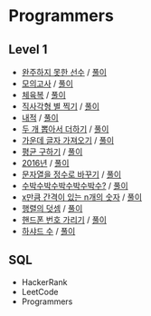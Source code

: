 # Programmers

## Level 1
- [완주하지 못한 선수](https://programmers.co.kr/learn/courses/30/lessons/42576) / [풀이](https://velog.io/@t1won/Level-1-%EC%99%84%EC%A3%BC%ED%95%98%EC%A7%80-%EB%AA%BB%ED%95%9C-%EC%84%A0%EC%88%98)
- [모의고사](https://programmers.co.kr/learn/courses/30/lessons/42840) / [풀이](https://velog.io/@t1won/Level-1-%EB%AA%A8%EC%9D%98%EA%B3%A0%EC%82%AC)
- [체육복](https://programmers.co.kr/learn/courses/30/lessons/42862) / [풀이](https://velog.io/@t1won/Level-1-%EC%B2%B4%EC%9C%A1%EB%B3%B5)
- [직사각형 별 찍기](https://programmers.co.kr/learn/courses/30/lessons/12969) / [풀이](https://velog.io/@t1won/Level-1-%EC%A7%81%EC%82%AC%EA%B0%81%ED%98%95-%EB%B3%84-%EC%B0%8D%EA%B8%B0)
- [내적](https://programmers.co.kr/learn/courses/30/lessons/70128) / [풀이](https://velog.io/@t1won/Level-1-%EB%82%B4%EC%A0%81)
- [두 개 뽑아서 더하기](https://programmers.co.kr/learn/courses/30/lessons/68644?language=python3) / [풀이](https://velog.io/@t1won/Level-1-%EB%91%90-%EA%B0%9C-%EB%BD%91%EC%95%84%EC%84%9C-%EB%8D%94%ED%95%98%EA%B8%B0)
- [가운데 글자 가져오기](https://programmers.co.kr/learn/courses/30/lessons/12903) / [풀이](https://velog.io/@t1won/Level-1-%EA%B0%80%EC%9A%B4%EB%8D%B0-%EA%B8%80%EC%9E%90-%EA%B0%80%EC%A0%B8%EC%98%A4%EA%B8%B0)
- [평균 구하기](https://programmers.co.kr/learn/courses/30/lessons/12944) / [풀이](https://velog.io/@t1won/Level-1-%ED%8F%89%EA%B7%A0-%EA%B5%AC%ED%95%98%EA%B8%B0)
- [2016년](https://programmers.co.kr/learn/courses/30/lessons/12901?language=python3) / [풀이](https://velog.io/@t1won/Level-1-2016%EB%85%84)
- [문자열을 정수로 바꾸기](https://programmers.co.kr/learn/courses/30/lessons/12925) / [풀이](https://velog.io/@t1won/Level-1-%EB%AC%B8%EC%9E%90%EC%97%B4%EC%9D%84-%EC%A0%95%EC%88%98%EB%A1%9C-%EB%B0%94%EA%BE%B8%EA%B8%B0)
- [수박수박수박수박수박수?](https://programmers.co.kr/learn/courses/30/lessons/12922) / [풀이](https://velog.io/@t1won/Level-1-%EC%88%98%EB%B0%95%EC%88%98%EB%B0%95%EC%88%98%EB%B0%95%EC%88%98%EB%B0%95%EC%88%98%EB%B0%95%EC%88%98)
- [x만큼 간격이 있는 n개의 숫자](https://programmers.co.kr/learn/courses/30/lessons/12954) / [풀이](https://velog.io/@t1won/Level-1-x%EB%A7%8C%ED%81%BC-%EA%B0%84%EA%B2%A9%EC%9D%B4-%EC%9E%88%EB%8A%94-n%EA%B0%9C%EC%9D%98-%EC%88%AB%EC%9E%90)
- [행렬의 덧셈](https://programmers.co.kr/learn/courses/30/lessons/12950) / [풀이](https://velog.io/@t1won/Level-1-%ED%96%89%EB%A0%AC%EC%9D%98-%EB%8D%A7%EC%85%88)
- [핸드폰 번호 가리기](https://programmers.co.kr/learn/courses/30/lessons/12948) / [풀이](https://velog.io/@t1won/Level-1-%ED%95%B8%EB%93%9C%ED%8F%B0-%EB%B2%88%ED%98%B8-%EA%B0%80%EB%A6%AC%EA%B8%B0)
- [하샤드 수](https://programmers.co.kr/learn/courses/30/lessons/12947) / [풀이]()

## SQL
- HackerRank
- LeetCode
- Programmers 
